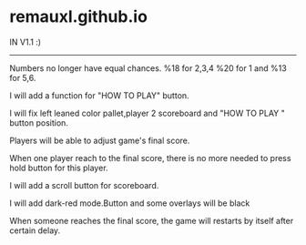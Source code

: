 # remauxl.github.io

IN V1.1 :)  
****************************************************************************
Numbers no longer have equal chances. %18 for 2,3,4  %20 for 1 and %13 for 5,6.


I will add a function for "HOW TO PLAY" button. 

I will fix left leaned color pallet,player 2 scoreboard and "HOW TO PLAY " button position.

Players will be able to adjust game's final score.

When one player reach to the final score, there is no more needed to press hold button for this player.

I will add a scroll button for scoreboard.

I will add dark-red mode.Button and some overlays will be black

When someone reaches the final score, the game will restarts by itself after certain delay.
